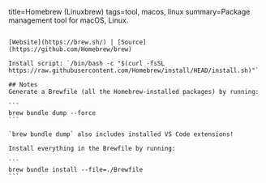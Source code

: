 title=Homebrew (Linuxbrew)
tags=tool, macos, linux
summary=Package management tool for macOS, Linux.
~~~~~~

[Website](https://brew.sh/) | [Source](https://github.com/Homebrew/brew)

Install script: `/bin/bash -c "$(curl -fsSL https://raw.githubusercontent.com/Homebrew/install/HEAD/install.sh)"`

## Notes
Generate a Brewfile (all the Homebrew-installed packages) by running:

```
brew bundle dump --force
```

`brew bundle dump` also includes installed VS Code extensions!

Install everything in the Brewfile by running:

```
brew bundle install --file=./Brewfile
```

